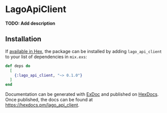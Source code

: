 # LagoApiClient

**TODO: Add description**

## Installation

If [available in Hex](https://hex.pm/docs/publish), the package can be installed
by adding `lago_api_client` to your list of dependencies in `mix.exs`:

```elixir
def deps do
  [
    {:lago_api_client, "~> 0.1.0"}
  ]
end
```

Documentation can be generated with [ExDoc](https://github.com/elixir-lang/ex_doc)
and published on [HexDocs](https://hexdocs.pm). Once published, the docs can
be found at <https://hexdocs.pm/lago_api_client>.

